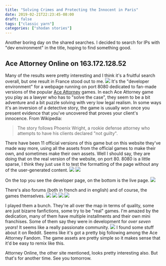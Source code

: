 ```yaml
---
title: "Solving Crimes and Protecting the Innocent in Paris"
date: 2019-02-21T22:23:45-08:00
draft: false
tags: ["classic yarn"]
categories: ["shodan stories"]
---
```


Another boring day on the shared searches. I decided to search for IPs with "dev environment" in the title, hoping to find something good.

## Ace Attorney Online on 163.172.128.52
Many of the results were pretty interesting and I think it's a fruitful search overall, but one result in France stood out to me.
![](/images/100Days/Day49/firstlook.png)
It's the "developer environment" for a webpage running on port 8080 dedicated to fan-made versions of the popular [Ace Attorney](https://en.wikipedia.org/wiki/Ace_Attorney) games. In each Ace Attorney game you play as a lawyer who has to "solve the case", they seem to be a bit adventure and a bit puzzle solving with very low legal realism. In some ways it's an inversion of a detective story, the game is usually won once you present evidence that you've uncovered that proves your client's innocence. From Wikipedia:

>The story follows Phoenix Wright, a rookie defense attorney who attempts to have his clients declared "not guilty".

There have been 11 official versions of this game but on this website they've made way more, using all the assets from the official games to make their own, and sometimes make their own assets. Well I should say, they are doing that on the real version of the website, on port 80. 8080 is a little sparse, I think they just use it to test the formatting of the page without any of the user-generated content.
![](/images/100Days/Day49/empty.png)
![](/images/100Days/Day49/full.png)

On the top you see the developer page, on the bottom is the live page.
![](/images/100Days/Day49/forums.png)

There's also forums (both in french and in english) and of course, the games themselves.
![](/images/100Days/Day49/girl.png)
![](/images/100Days/Day49/wright.png)
![](/images/100Days/Day49/gavin.png)
![](/images/100Days/Day49/mia.png)

I played them a bunch. They're all over the map in terms of quality, some are just bizarre fanfictions, some try to be "real" games. I'm amazed by the dedication, many of them have multiple installments and their own mini franchises. Some of them say they were in development for _over seven years_! It seems like a really passionate community.
![](/images/100Days/Day49/reddit.png)
I found some stuff about it on Reddit. Seems like it's got a pretty big following among the Ace Attorney Fandom. The game assets are pretty simple so it makes sense that it'd be easy to remix like this.

Attorney Online, the other site mentioned, looks pretty interesting also. But that's for another time. See you tomorrow.
